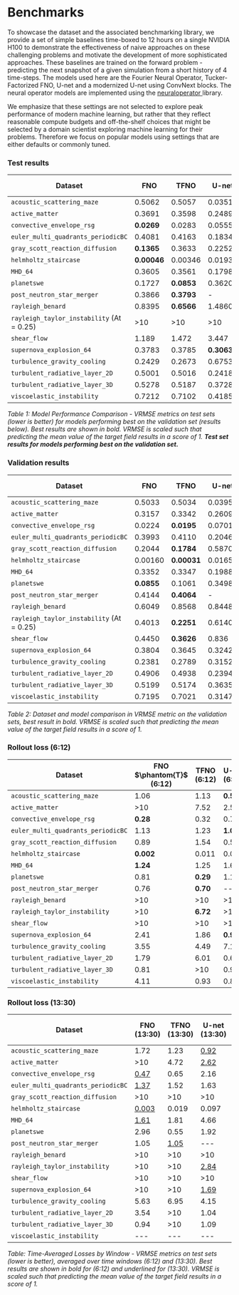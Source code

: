 # Benchmarks

To showcase the dataset and the associated benchmarking library, we provide a set of simple baselines time-boxed to 12 hours on a single NVIDIA H100 to demonstrate the effectiveness of naive approaches on these challenging problems and motivate the development of more sophisticated approaches. These baselines are trained on the forward problem - predicting the next snapshot of a given simulation from a short history of 4 time-steps. The models used here are the Fourier Neural Operator, Tucker-Factorized FNO, U-net and a modernized U-net using ConvNext blocks. The neural operator models are implemented using the <a href="https://neuraloperator.github.io/dev/index.html"> neuraloperator </a> library.

We emphasize that these settings are not selected to explore peak performance of modern machine learning, but rather that they reflect reasonable compute budgets and off-the-shelf choices that might be selected by a domain scientist exploring machine learning for their problems. Therefore we focus on popular models using settings that are either defaults or commonly tuned.

### Test results


| Dataset                          | FNO     | TFNO    | U-net   | CNextU-net       |
|----------------------------------|---------|---------|---------|------------------|
| `acoustic_scattering_maze`       | 0.5062  | 0.5057  | 0.0351  | **0.0153**       |
| `active_matter`                  | 0.3691  | 0.3598  | 0.2489  | **0.1034**       |
| `convective_envelope_rsg`        | **0.0269** | 0.0283  | 0.0555  | 0.0799        |
| `euler_multi_quadrants_periodicBC` | 0.4081  | 0.4163  | 0.1834  | **0.1531**     |
| `gray_scott_reaction_diffusion`  | **0.1365** | 0.3633  | 0.2252  | 0.1761        |
| `helmholtz_staircase`            | **0.00046** | 0.00346 | 0.01931 | 0.02758      |
| `MHD_64`                         | 0.3605  | 0.3561  | 0.1798  | **0.1633**       |
| `planetswe`                      | 0.1727  | **0.0853** | 0.3620 | 0.3724         |
| `post_neutron_star_merger`       | 0.3866  | **0.3793** | -     | -               |
| `rayleigh_benard`                | 0.8395  | **0.6566** | 1.4860 | 0.6699         |
| `rayleigh_taylor_instability` (At = 0.25) | >10     | >10     | >10     | >10     |
| `shear_flow`                     |  1.189  | 1.472   | 3.447   |  **0.8080**      |
| `supernova_explosion_64`         | 0.3783  | 0.3785  | **0.3063** | 0.3181        |
| `turbulence_gravity_cooling`     | 0.2429  | 0.2673  | 0.6753  | **0.2096**       |
| `turbulent_radiative_layer_2D`   | 0.5001  | 0.5016  | 0.2418  | **0.1956**       |
| `turbulent_radiative_layer_3D`   | 0.5278  | 0.5187  | 0.3728  | **0.3667**       |
| `viscoelastic_instability`       | 0.7212  | 0.7102  | 0.4185  | **0.2499**       |


*Table 1: Model Performance Comparison - VRMSE metrics on test sets (lower is better) for models performing best on the validation set (results below). Best results are shown in bold. VRMSE is scaled such that predicting the mean value of the target field results in a score of 1. <strong>Test set results for models performing best on the validation set.</strong>*


### Validation results

| Dataset                              | FNO     | TFNO    | U-net   | CNextU-net       |
|--------------------------------------|---------|---------|---------|------------------|
| `acoustic_scattering_maze`           | 0.5033  | 0.5034  | 0.0395  | **0.0196**       |
| `active_matter`                      | 0.3157  | 0.3342  | 0.2609  | **0.0953**       |
| `convective_envelope_rsg`            | 0.0224  | **0.0195** | 0.0701  | 0.0663        |
| `euler_multi_quadrants_periodicBC`   | 0.3993  | 0.4110  | 0.2046  | **0.1228**       |
| `gray_scott_reaction_diffusion`      | 0.2044  | **0.1784** | 0.5870  | 0.3596        |
| `helmholtz_staircase`                | 0.00160 | **0.00031** | 0.01655 | 0.00146      |
| `MHD_64`                             | 0.3352  | 0.3347  | 0.1988  | **0.1487**       |
| `planetswe`                          | **0.0855** | 0.1061  | 0.3498  | 0.3268        |
| `post_neutron_star_merger`           | 0.4144  | **0.4064** | -       | -             |
| `rayleigh_benard`                    | 0.6049  | 0.8568  | 0.8448  | **0.4807**       |
| `rayleigh_taylor_instability` (At = 0.25) | 0.4013  | **0.2251** | 0.6140  | 0.3771   |
| `shear_flow`                         | 0.4450  | **0.3626** | 0.836 | 0.3972          |
| `supernova_explosion_64`             | 0.3804  | 0.3645  | 0.3242  | **0.2801**       |
| `turbulence_gravity_cooling`         | 0.2381  | 0.2789  | 0.3152  | **0.2093**       |
| `turbulent_radiative_layer_2D`       | 0.4906  | 0.4938  | 0.2394  | **0.1247**       |
| `turbulent_radiative_layer_3D`       | 0.5199  | 0.5174  | 0.3635  | **0.3562**       |
| `viscoelastic_instability`           | 0.7195  | 0.7021  | 0.3147  | **0.1966**       |


*Table 2: Dataset and model comparison in VRMSE metric on the validation sets, best result in bold. VRMSE is scaled such that predicting the mean value of the target field results in a score of 1.*

### Rollout loss (6:12)

| Dataset                              | FNO $\phantom{T}$ (6:12) | TFNO (6:12) | U-net (6:12) | CNextU-net (6:12) |
|--------------------------------------|------------|-------------|--------------|--------------------|
| `acoustic_scattering_maze`           | 1.06       | 1.13        | **0.56**     | 0.78               |
| `active_matter`                      | $>$10      | 7.52        | 2.53         | **2.11**           |
| `convective_envelope_rsg`            | **0.28**   | 0.32        | 0.76         | 1.15               |
| `euler_multi_quadrants_periodicBC`   | 1.13       | 1.23        | **1.02**     | 4.98               |
| `gray_scott_reaction_diffusion`      | 0.89       | 1.54        | 0.57         | **0.29**           |
| `helmholtz_staircase`                | **0.002**  | 0.011       | 0.057        | 0.110              |
| `MHD_64`                             | **1.24**   | 1.25        | 1.65         | 1.30               |
| `planetswe`                          | 0.81       | **0.29**    | 1.18         | 0.42               |
| `post_neutron_star_merger`           | 0.76       | **0.70**    | ---          | ---                |
| `rayleigh_benard`                    | $>$10      | $>$10       | $>$10        | $>$10              |
| `rayleigh_taylor_instability`        | $>$10      | **6.72**    | $>$10        | $>$10              |
| `shear_flow`                         | $>$10       | $>$10      | $>$10        | **2.33**           |
| `supernova_explosion_64`             | 2.41       | 1.86        | **0.94**     | 1.12               |
| `turbulence_gravity_cooling`         | 3.55       | 4.49        | 7.14         | **1.30**           |
| `turbulent_radiative_layer_2D`       | 1.79       | 6.01        | 0.66         | **0.54**           |
| `turbulent_radiative_layer_3D`       | 0.81       | $>$10       | 0.95         | **0.77**           |
| `viscoelastic_instability`           | 4.11       | 0.93        | 0.89         | **0.52**           |

### Rollout loss (13:30)

| Dataset                              | FNO (13:30) | TFNO (13:30) | U-net (13:30) | CNextU-net (13:30) |
|--------------------------------------|-------------|--------------|---------------|---------------------|
| `acoustic_scattering_maze`           | 1.72        | 1.23         | <u>0.92</u>   | 1.13               |
| `active_matter`                      | $>$10       | 4.72         | <u>2.62</u>   | 2.71               |
| `convective_envelope_rsg`            | <u>0.47</u> | 0.65         | 2.16          | 1.59               |
| `euler_multi_quadrants_periodicBC`   | <u>1.37</u> | 1.52         | 1.63          | $>$10              |
| `gray_scott_reaction_diffusion`      | $>$10       | $>$10        | $>$10         | <u>7.62</u>        |
| `helmholtz_staircase`                | <u>0.003</u>| 0.019        | 0.097         | 0.194              |
| `MHD_64`                             | <u>1.61</u> | 1.81         | 4.66          | 2.23               |
| `planetswe`                          | 2.96        | 0.55         | 1.92          | <u>0.52</u>        |
| `post_neutron_star_merger`           | 1.05        | <u>1.05</u>  | ---           | ---                |
| `rayleigh_benard`                    | $>$10       | $>$10        | $>$10         | $>$10              |
| `rayleigh_taylor_instability`        | $>$10       | $>$10        | <u>2.84</u>   | 7.43               |
| `shear_flow`                         | $>$10       | $>$10        | $>$10         | $>$10              |
| `supernova_explosion_64`             | $>$10       | $>$10        | <u>1.69</u>   | 4.55               |
| `turbulence_gravity_cooling`         | 5.63        | 6.95         | 4.15          | <u>2.09</u>        |
| `turbulent_radiative_layer_2D`       | 3.54        | $>$10        | 1.04          | <u>1.01</u>        |
| `turbulent_radiative_layer_3D`       | 0.94        | $>$10        | 1.09          | <u>0.86</u>        |
| `viscoelastic_instability`           | ---         | ---          | ---           | ---                |


*Table: Time-Averaged Losses by Window - VRMSE metrics on test sets (lower is better), averaged over time windows (6:12) and (13:30). Best results are shown in bold for (6:12) and underlined for (13:30). VRMSE is scaled such that predicting the mean value of the target field results in a score of 1.*
